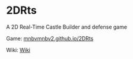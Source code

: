 # 2DRts
A 2D Real-Time Castle Builder and defense game

Game: [mnbvmnbv2.github.io/2DRts](https://mnbvmnbv2.github.io/2DRts)

Wiki: [Wiki](https://github.com/mnbvmnbv2/2DRts/wiki)

